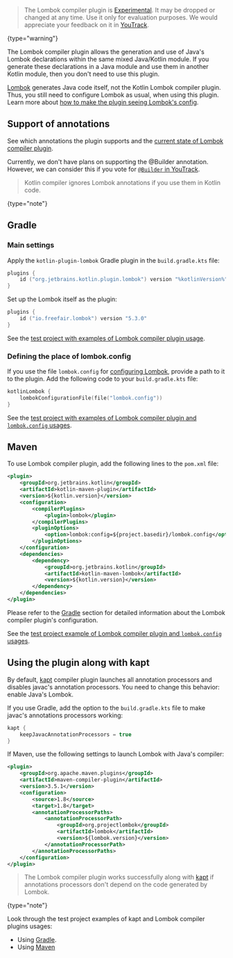 [//]: # (title: Lombok compiler plugin)

> The Lombok compiler plugin is [Experimental](components-stability.md). 
> It may be dropped or changed at any time. Use it only for evaluation purposes. 
> We would appreciate your feedback on it in [YouTrack](https://youtrack.jetbrains.com/issue/KT-7112).
>
{type="warning"}

The Lombok compiler plugin allows the generation and use of Java's Lombok declarations within the same mixed Java/Kotlin module.
If you generate these declarations in a Java module and use them in another Kotlin module, 
then you don't need to use this plugin.

[Lombok](https://projectlombok.org/) generates Java code itself, not the Kotlin Lombok compiler plugin. 
Thus, you still need to configure Lombok as usual, when using this plugin. 
Learn more about [how to make the plugin seeing Lombok's config](#defining-the-place-of-lombok-config).

## Support of annotations

See which annotations the plugin supports and the
[current state of Lombok compiler plugin](https://github.com/JetBrains/kotlin/blob/master/plugins/lombok/lombok-compiler-plugin/README.md).

Currently, we don't have plans on supporting the @Builder annotation. However, we can consider this if you vote
for [`@Builder` in YouTrack](https://youtrack.jetbrains.com/issue/KT-46959).

> Kotlin compiler ignores Lombok annotations if you use them in Kotlin code.
>
{type="note"}

## Gradle

### Main settings

Apply the `kotlin-plugin-lombok` Gradle plugin in the `build.gradle.kts` file:

```kotlin
plugins {
    id ("org.jetbrains.kotlin.plugin.lombok") version "%kotlinVersion%"
}
```

Set up the Lombok itself as the plugin:

```kotlin
plugins {
    id ("io.freefair.lombok") version "5.3.0"
}
```

See the [test project with examples of Lombok compiler plugin usage](https://github.com/kotlin-hands-on/kotlin-lombok-examples/tree/master/kotlin_lombok_gradle/nokapt).

### Defining the place of lombok.config

If you use the file `lombok.config` for [configuring Lombok](https://projectlombok.org/features/configuration),
provide a path to it to the plugin. Add the following code to your `build.gradle.kts` file:

```kotlin
kotlinLombok {
    lombokConfigurationFile(file("lombok.config"))
}
```

See the [test project with examples of Lombok compiler plugin and `lombok.config` usages](https://github.com/kotlin-hands-on/kotlin-lombok-examples/tree/master/kotlin_lombok_gradle/withconfig).

## Maven

To use Lombok compiler plugin, add the following lines to the `pom.xml` file:

```xml
<plugin>
    <groupId>org.jetbrains.kotlin</groupId>
    <artifactId>kotlin-maven-plugin</artifactId>
    <version>${kotlin.version}</version>
    <configuration>
        <compilerPlugins>
            <plugin>lombok</plugin>
        </compilerPlugins>
        <pluginOptions>
            <option>lombok:config=${project.basedir}/lombok.config</option>
        </pluginOptions>
    </configuration>
    <dependencies>
        <dependency>
            <groupId>org.jetbrains.kotlin</groupId>
            <artifactId>kotlin-maven-lombok</artifactId>
            <version>${kotlin.version}</version>
        </dependency>
    </dependencies>
</plugin>
```

Please refer to the [Gradle](#gradle) section for detailed information about the Lombok compiler plugin's configuration.

See the [test project example of Lombok compiler plugin and `lombok.config` usages](https://github.com/kotlin-hands-on/kotlin-lombok-examples/tree/master/kotlin_lombok_maven/nokapt).

## Using the plugin along with kapt

By default, [kapt](kapt.md) compiler plugin launches all annotation processors and disables javac's annotation processors.
You need to change this behavior: enable Java's Lombok.

If you use Gradle, add the option to the `build.gradle.kts` file to make javac's annotations processors working:

```kotlin
kapt {
    keepJavacAnnotationProcessors = true
}
```

If Maven, use the following settings to launch Lombok with Java's compiler:

```xml
<plugin>
    <groupId>org.apache.maven.plugins</groupId>
    <artifactId>maven-compiler-plugin</artifactId>
    <version>3.5.1</version>
    <configuration>
        <source>1.8</source>
        <target>1.8</target>
        <annotationProcessorPaths>
            <annotationProcessorPath>
                <groupId>org.projectlombok</groupId>
                <artifactId>lombok</artifactId>
                <version>${lombok.version}</version>
            </annotationProcessorPath>
        </annotationProcessorPaths>
    </configuration>
</plugin>    
```

> The Lombok compiler plugin works successfully along with [kapt](kapt.md) if annotations processors don't depend
> on the code generated by Lombok.
>
{type="note"}

Look through the test project examples of kapt and Lombok compiler plugins usages:
* Using [Gradle](https://github.com/JetBrains/kotlin/tree/master/libraries/tools/kotlin-gradle-plugin-integration-tests/src/test/resources/testProject/lombokProject/yeskapt).
* Using [Maven](https://github.com/kotlin-hands-on/kotlin-lombok-examples/tree/master/kotlin_lombok_maven/yeskapt)

